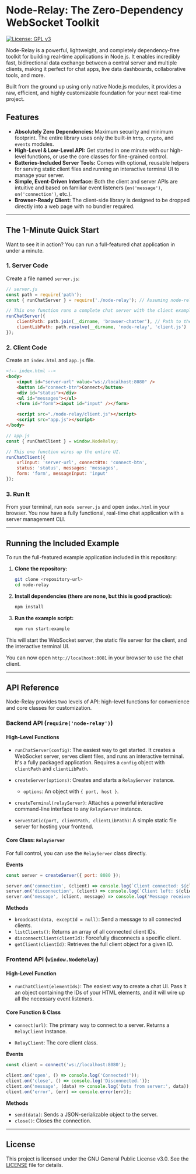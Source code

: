 # Node-Relay: The Zero-Dependency WebSocket Toolkit

[![License: GPL v3](https://img.shields.io/badge/License-GPLv3-blue.svg)](https://www.gnu.org/licenses/gpl-3.0)

Node-Relay is a powerful, lightweight, and completely dependency-free toolkit for building real-time applications in Node.js. It enables incredibly fast, bidirectional data exchange between a central server and multiple clients, making it perfect for chat apps, live data dashboards, collaborative tools, and more.

Built from the ground up using only native Node.js modules, it provides a raw, efficient, and highly customizable foundation for your next real-time project.

## Features

-   **Absolutely Zero Dependencies:** Maximum security and minimum footprint. The entire library uses only the built-in `http`, `crypto`, and `events` modules.
-   **High-Level & Low-Level API:** Get started in one minute with our high-level functions, or use the core classes for fine-grained control.
-   **Batteries-Included Server Tools:** Comes with optional, reusable helpers for serving static client files and running an interactive terminal UI to manage your server.
-   **Simple, Event-Driven Interface:** Both the client and server APIs are intuitive and based on familiar event listeners (`on('message')`, `on('connection')`, etc.).
-   **Browser-Ready Client:** The client-side library is designed to be dropped directly into a web page with no bundler required.

---

## The 1-Minute Quick Start

Want to see it in action? You can run a full-featured chat application in under a minute.

### 1. Server Code

Create a file named `server.js`:

```javascript
// server.js
const path = require('path');
const { runChatServer } = require('./node-relay'); // Assuming node-relay is in a subfolder

// This one function runs a complete chat server with the client example.
runChatServer({
    clientPath: path.join(__dirname, 'browser-chatter'), // Path to the client's HTML/JS
    clientLibPath: path.resolve(__dirname, 'node-relay', 'client.js')
});
```

### 2. Client Code

Create an `index.html` and `app.js` file.

```html
<!-- index.html -->
<body>
    <input id="server-url" value="ws://localhost:8080" />
    <button id="connect-btn">Connect</button>
    <div id="status"></div>
    <ul id="messages"></ul>
    <form id="form"><input id="input" /></form>

    <script src="./node-relay/client.js"></script>
    <script src="app.js"></script>
</body>
```

```javascript
// app.js
const { runChatClient } = window.NodeRelay;

// This one function wires up the entire UI.
runChatClient({
    urlInput: 'server-url', connectBtn: 'connect-btn',
    status: 'status', messages: 'messages',
    form: 'form', messageInput: 'input'
});
```

### 3. Run It

From your terminal, run `node server.js` and open `index.html` in your browser. You now have a fully functional, real-time chat application with a server management CLI.

---

## Running the Included Example

To run the full-featured example application included in this repository:

1.  **Clone the repository:**
    ```bash
    git clone <repository-url>
    cd node-relay
    ```

2.  **Install dependencies (there are none, but this is good practice):**
    ```bash
    npm install
    ```

3.  **Run the example script:**
    ```bash
    npm run start:example
    ```

This will start the WebSocket server, the static file server for the client, and the interactive terminal UI.

You can now open `http://localhost:8081` in your browser to use the chat client.

---

## API Reference

Node-Relay provides two levels of API: high-level functions for convenience and core classes for customization.

### Backend API (`require('node-relay')`)

#### High-Level Functions

*   `runChatServer(config)`: The easiest way to get started. It creates a WebSocket server, serves client files, and runs an interactive terminal. It's a fully packaged application. Requires a `config` object with `clientPath` and `clientLibPath`.

*   `createServer(options)`: Creates and starts a `RelayServer` instance.
    *   `options`: An object with `{ port, host }`.

*   `createTerminal(relayServer)`: Attaches a powerful interactive command-line interface to any `RelayServer` instance.

*   `serveStatic(port, clientPath, clientLibPath)`: A simple static file server for hosting your frontend.

#### Core Class: `RelayServer`

For full control, you can use the `RelayServer` class directly.

**Events**

```javascript
const server = createServer({ port: 8080 });

server.on('connection', (client) => console.log(`Client connected: ${client.id}`));
server.on('disconnection', (client) => console.log(`Client left: ${client.id}`));
server.on('message', (client, message) => console.log('Message received:', message));
```

**Methods**

-   `broadcast(data, exceptId = null)`: Send a message to all connected clients.
-   `listClients()`: Returns an array of all connected client IDs.
-   `disconnectClient(clientId)`: Forcefully disconnects a specific client.
-   `getClient(clientId)`: Retrieves the full client object for a given ID.

### Frontend API (`window.NodeRelay`)

#### High-Level Function

*   `runChatClient(elementIds)`: The easiest way to create a chat UI. Pass it an object containing the IDs of your HTML elements, and it will wire up all the necessary event listeners.

#### Core Function & Class

*   `connect(url)`: The primary way to connect to a server. Returns a `RelayClient` instance.

*   `RelayClient`: The core client class.

**Events**

```javascript
const client = connect('ws://localhost:8080');

client.on('open', () => console.log('Connected!'));
client.on('close', () => console.log('Disconnected.'));
client.on('message', (data) => console.log('Data from server:', data));
client.on('error', (err) => console.error(err));
```

**Methods**

-   `send(data)`: Sends a JSON-serializable object to the server.
-   `close()`: Closes the connection.

---

## License

This project is licensed under the GNU General Public License v3.0. See the [LICENSE](LICENSE) file for details.